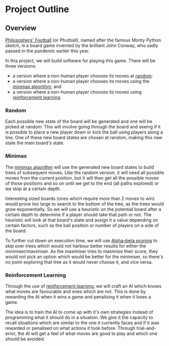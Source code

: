 # Project Outline
## Overview
[Philosophers' Football](https://en.wikipedia.org/wiki/Phutball) (or Phutball), named after the famous Monty Python sketch, is a board game invented by the brilliant John Conway, who sadly passed in the pandemic earlier this year. 

In this project, we will build software for playing this game. There will be three versions:

* a version where a non-human player chooses its moves at [random](#random);
* a version where a non-human player chooses its moves using the [minimax algorithm](#minimax); and
* a version where a non-human player chooses its moves using [reinforcement learning](#reinforcement-learning).

### Random
Each possible new state of the board will be generated and one will be picked at random. This will involve going through the board and seeing if it is possible to place a new player down or kick the ball using players along a line. One of these new board states are chosen at random, making this new state the main board's state.

### Minimax
The [minimax algorithm](https://en.wikipedia.org/wiki/Minimax) will use the generated new board states to build trees of subsequent moves. Like the random version, it will need all possible moves from the current position, but it will then get all the possible moves of those positions and so on until we get to the end (all paths explored) or we stop at a certain depth.

Interesting sized boards (ones which require more than 2 moves to win) would prove too large to search to the bottom of the tree, as the trees would grow exponentially. So we will use a heuristic on the potential board after a certain depth to determine if a player should take that path or not. The heuristic will look at that board's state and assign it a value depending on certain factors, such as the ball position or number of players on a side of the board.

To further cut down on execution time, we will use [Alpha–beta pruning](https://en.wikipedia.org/wiki/Alpha%E2%80%93beta_pruning) to skip over trees which would not harbour better results for either the minimiser/maximiser. As the maximiser tries to maximise their score, they would not pick an option which would be better for the minimiser, so there's no point exploring that tree as it would never choose it, and vice versa.

### Reinforcement Learning
Through the use of [reinforcement learning](https://en.wikipedia.org/wiki/Reinforcement_learning), we will craft an AI which knows what moves are favourable and ones which are not. This is done by rewarding the AI when it wins a game and penalising it when it loses a game. 

The idea is to train the AI to come up with it's own strategies instead of programming what it should do in a situation. We give it the capacity to recall situations which are similar to the one it currently faces and if it was rewarded or penalised on what actions it took before. Through trial-and-error, the AI will get a feel of what moves are good to play and which one should be avoided.